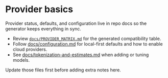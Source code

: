 # Provider basics

Provider status, defaults, and configuration live in repo docs so the generator keeps everything in sync.

- Review [`docs/PROVIDER_MATRIX.md`](../docs/PROVIDER_MATRIX.md) for the generated compatibility table.
- Follow [docs/configuration.md](../docs/configuration.md) for local-first defaults and how to enable cloud providers.
- See [docs/tokenization-and-estimates.md](../docs/tokenization-and-estimates.md) when adding or tuning models.

Update those files first before adding extra notes here.
